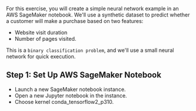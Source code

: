 For this exercise, you will create a simple neural network example in an AWS SageMaker notebook. We'll use a synthetic dataset to predict whether a customer will make a purchase based on two features:

* Website visit duration
* Number of pages visited.
  
This is a `binary classification problem`, and we'll use a small neural network for quick execution.

## Step 1: Set Up AWS SageMaker Notebook

* Launch a new SageMaker notebook instance.
* Open a new Jupyter notebook in the instance.
* Choose kernel conda_tensorflow2_p310.
